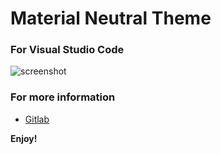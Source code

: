 # Material Neutral Theme
### For Visual Studio Code

![screenshot](http://i.imgur.com/MQRRWam.jpg)

### For more information
* [Gitlab](https://gitlab.com/bernardodsanderson/material-neutral-theme)

**Enjoy!**